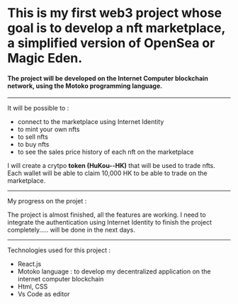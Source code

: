 # This is my first web3 project whose goal is to develop a nft marketplace, a simplified version of OpenSea or Magic Eden.

#### The project will be developed on the Internet Computer blockchain network, using the Motoko programming language.

---
It will be possible to :
- connect to the marketplace using Internet Identity
- to mint your own nfts
- to sell nfts
- to buy nfts
- to see the sales price history of each nft on the marketplace


I will create a crytpo __token (HuKou--HK)__ that will be used to trade nfts.
Each wallet will be able to claim 10,000 HK to be able to trade on the marketplace.


---

My progress on the projet :

The project is almost finished, all the features are working.
I need to integrate the authentication using Internet Identity to finish the project completely..... will be done in the next days.

---
Technologies used for this project :
- React.js 
- Motoko language : to develop my decentralized application on the internet computer blockchain
- Html, CSS
- Vs Code as editor


